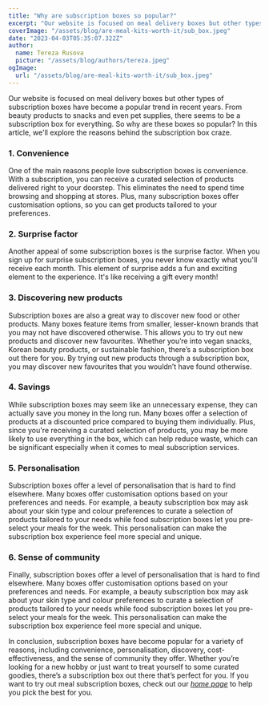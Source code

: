 ```yaml
---
title: "Why are subscription boxes so popular?"
excerpt: "Our website is focused on meal delivery boxes but other types of subscription boxes have become a popular trend in recent years. From beauty products to snacks and even pet supplies, there seems to be a subscription box for everything. So why are these boxes so popular? In this article, we'll explore the reasons behind the subscription box craze."
coverImage: "/assets/blog/are-meal-kits-worth-it/sub_box.jpeg"
date: "2023-04-03T05:35:07.322Z"
author:
  name: Tereza Rusova
  picture: "/assets/blog/authors/tereza.jpeg"
ogImage:
  url: "/assets/blog/are-meal-kits-worth-it/sub_box.jpeg"
---
```


Our website is focused on meal delivery boxes but other types of subscription boxes have become a popular trend in recent years. From beauty products to snacks and even pet supplies, there seems to be a subscription box for everything. So why are these boxes so popular? In this article, we'll explore the reasons behind the subscription box craze.

### **1. Convenience**

One of the main reasons people love subscription boxes is convenience. With a subscription, you can receive a curated selection of products delivered right to your doorstep. This eliminates the need to spend time browsing and shopping at stores. Plus, many subscription boxes offer customisation options, so you can get products tailored to your preferences.

### **2. Surprise factor**

Another appeal of some subscription boxes is the surprise factor. When you sign up for surprise subscription boxes, you never know exactly what you'll receive each month. This element of surprise adds a fun and exciting element to the experience. It's like receiving a gift every month!

### **3. Discovering new products**

Subscription boxes are also a great way to discover new food or other products. Many boxes feature items from smaller, lesser-known brands that you may not have discovered otherwise. This allows you to try out new products and discover new favourites. Whether you’re into vegan snacks, Korean beauty products, or sustainable fashion, there’s a subscription box out there for you. By trying out new products through a subscription box, you may discover new favourites that you wouldn’t have found otherwise.

### **4. Savings**

While subscription boxes may seem like an unnecessary expense, they can actually save you money in the long run. Many boxes offer a selection of products at a discounted price compared to buying them individually. Plus, since you're receiving a curated selection of products, you may be more likely to use everything in the box, which can help reduce waste, which can be significant especially when it comes to meal subscription services.

### **5. Personalisation**

Subscription boxes offer a level of personalisation that is hard to find elsewhere. Many boxes offer customisation options based on your preferences and needs. For example, a beauty subscription box may ask about your skin type and colour preferences to curate a selection of products tailored to your needs while food subscription boxes let you pre-select your meals for the week. This personalisation can make the subscription box experience feel more special and unique.

### **6. Sense of community**

Finally, subscription boxes offer a level of personalisation that is hard to find elsewhere. Many boxes offer customisation options based on your preferences and needs. For example, a beauty subscription box may ask about your skin type and colour preferences to curate a selection of products tailored to your needs while food subscription boxes let you pre-select your meals for the week. This personalisation can make the subscription box experience feel more special and unique.

In conclusion, subscription boxes have become popular for a variety of reasons, including convenience, personalisation, discovery, cost-effectiveness, and the sense of community they offer. Whether you’re looking for a new hobby or just want to treat yourself to some curated goodies, there’s a subscription box out there that’s perfect for you. If you want to try out meal subscription boxes, check out our [_home page_](https://www.whichmealservice.com/) to help you pick the best for you.
